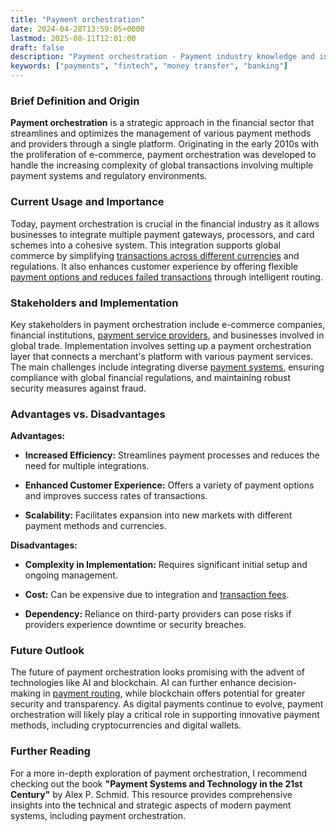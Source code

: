 ```yaml
---
title: "Payment orchestration"
date: 2024-04-28T13:59:05+0000
lastmod: 2025-08-11T12:01:00
draft: false
description: "Payment orchestration - Payment industry knowledge and insights"
keywords: ["payments", "fintech", "money transfer", "banking"]
---
```


### Brief Definition and Origin

**Payment orchestration** is a strategic approach in the financial sector that streamlines and optimizes the management of various payment methods and providers through a single platform. Originating in the early 2010s with the proliferation of e-commerce, payment orchestration was developed to handle the increasing complexity of global transactions involving multiple payment systems and regulatory environments.

### Current Usage and Importance

Today, payment orchestration is crucial in the financial industry as it allows businesses to integrate multiple payment gateways, processors, and card schemes into a cohesive system. This integration supports global commerce by simplifying [transactions across different currencies](https://faisalkhan.com/learn/payments-wiki/currency-transaction-report-ctr/) and regulations. It also enhances customer experience by offering flexible [payment options and reduces failed transactions](https://faisalkhan.com/learn/payments-wiki/understanding-credit-funding-transactions-cft-and-account-funding-transactions-aft-in-the-world-of-card-payments/) through intelligent routing.

### Stakeholders and Implementation

Key stakeholders in payment orchestration include e-commerce companies, financial institutions, [payment service providers](https://faisalkhan.com/learn/payments-wiki/payment-service-provider-psp/), and businesses involved in global trade. Implementation involves setting up a payment orchestration layer that connects a merchant's platform with various payment services. The main challenges include integrating diverse [payment systems](https://faisalkhan.com/learn/payments-wiki/real-time-payment-systems/), ensuring compliance with global financial regulations, and maintaining robust security measures against fraud.

### Advantages vs. Disadvantages

**Advantages:**

- **Increased Efficiency:** Streamlines payment processes and reduces the need for multiple integrations.

- **Enhanced Customer Experience:** Offers a variety of payment options and improves success rates of transactions.

- **Scalability:** Facilitates expansion into new markets with different payment methods and currencies.

**Disadvantages:**

- **Complexity in Implementation:** Requires significant initial setup and ongoing management.

- **Cost:** Can be expensive due to integration and [transaction fees](https://faisalkhan.com/learn/payments-wiki/transaction-fee/).

- **Dependency:** Reliance on third-party providers can pose risks if providers experience downtime or security breaches.

### Future Outlook

The future of payment orchestration looks promising with the advent of technologies like AI and blockchain. AI can further enhance decision-making in [payment routing](https://faisalkhan.com/learn/payments-wiki/least-cost-routing-in-payments/), while blockchain offers potential for greater security and transparency. As digital payments continue to evolve, payment orchestration will likely play a critical role in supporting innovative payment methods, including cryptocurrencies and digital wallets.

### Further Reading

For a more in-depth exploration of payment orchestration, I recommend checking out the book **"Payment Systems and Technology in the 21st Century"** by Alex P. Schmid. This resource provides comprehensive insights into the technical and strategic aspects of modern payment systems, including payment orchestration.